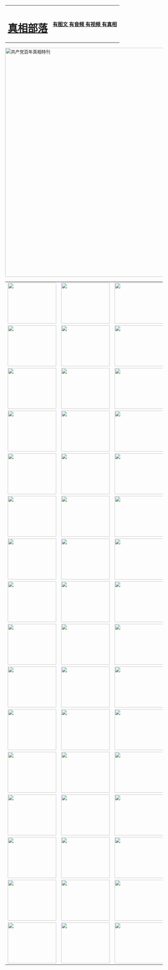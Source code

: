 <table>
<tr>

<td>
	<H1><a href="http://c99.wovensphere.com/zx/">真相部落</a></H1>
</td>
<td>
	<H4><a href="http://c99.wovensphere.com/zx/">有图文 有音频 有视频 有真相</a></H4>
</td>
</tr>
</table>

 <div ><a href="http://c99.wovensphere.com/zx/bngcd/"><img src="http://c99.wovensphere.com/zx/bngcd/gcdbnzx.jpg" width="730"  border="0" alt="共产党百年真相特刊"></a></div>

<table>
<tr>
	<td><a href="http://73.whiskydice.com/xtr/107/"><img  src ="http://73.whiskydice.com/pic/2017/02/107.jpg" width="155px" height="130px"></a></td>
	<td><a href="http://73.whiskydice.com/xtr/829/"><img src ="http://73.whiskydice.com/pic/2017/02/829.jpg" width="155px" height="130px"></a></td>
	<td><a href="http://73.whiskydice.com/xtr/69/"><img  src ="http://73.whiskydice.com/pic/2017/02/69.jpg" width="155px" height="130px"></a></td>
	<td><a href="http://73.whiskydice.com/xtr/99/"><img  src ="http://73.whiskydice.com/pic/2017/02/99.jpg" width="155px" height="130px"></a></td>
</tr>
<tr>
	<td><a href="http://73.whiskydice.com/xtr/40/"><img  src ="http://73.whiskydice.com/pic/2017/02/40.jpg" width="155px" height="130px"></a></td>
	<td><a href="http://73.whiskydice.com/xtr/20/"><img  src ="http://73.whiskydice.com/pic/2017/02/20.jpg" width="155px" height="130px"></a></td>
	<td><a href="http://73.whiskydice.com/xtr/81/"><img  src ="http://73.whiskydice.com/pic/2017/02/81.jpg" width="155px" height="130px"></a></td>
	<td><a href="http://73.whiskydice.com/xtr/2/"><img  src ="http://73.whiskydice.com/pic/2017/02/2.jpg" width="155px" height="130px"></a></td>
</tr>
<tr>
	<td><a href="http://73.whiskydice.com/xtr/86/"><img  src ="http://73.whiskydice.com/pic/2017/02/86.jpg" width="155px" height="130px"></a></td>
	<td><a href="http://73.whiskydice.com/xtr/109/"><img  src ="http://73.whiskydice.com/pic/2017/02/109.jpg" width="155px" height="130px"></a></td>
	<td><a href="http://73.whiskydice.com/xtr/1378/"><img  src ="http://73.whiskydice.com/pic/2017/02/1378.jpg" width="155px" height="130px"></a></td>
	<td><a href="http://73.whiskydice.com/xtr/57/"><img  src ="http://73.whiskydice.com/pic/2017/02/57.jpg" width="155px" height="130px"></a></td>
</tr>
<tr>
	<td><a href="http://73.whiskydice.com/xtr/1219/"><img  src ="http://73.whiskydice.com/pic/2017/02/1219.jpg" width="155px" height="130px"></a></td>
	<td><a href="http://73.whiskydice.com/xtr/1220/"><img  src ="http://73.whiskydice.com/pic/2017/02/1220.jpg" width="155px" height="130px"></a></td>
	<td><a href="http://73.whiskydice.com/xtr/1221/"><img  src ="http://73.whiskydice.com/pic/2017/02/1221.jpg" width="155px" height="130px"></a></td>
	<td><a href="http://73.whiskydice.com/xtr/51/"><img  src ="http://73.whiskydice.com/pic/2017/02/51.jpg" width="155px" height="130px"></a></td>
</tr>
<tr>
	<td><a href="http://73.whiskydice.com/xtr/1055/"><img  src ="http://73.whiskydice.com/pic/2017/02/1055.jpg" width="155px" height="130px"></a></td>
	<td><a href="http://73.whiskydice.com/xtr/611/"><img  src ="http://73.whiskydice.com/pic/2017/02/611.jpg" width="155px" height="130px"></a></td>
	<td><a href="http://73.whiskydice.com/xtr/1121/"><img  src ="http://73.whiskydice.com/pic/2017/02/1121.jpg" width="155px" height="130px"></a></td>
	<td><a href="http://73.whiskydice.com/xtr/610/"><img  src ="http://73.whiskydice.com/pic/2017/02/610.jpg" width="155px" height="130px"></a></td>
</tr>
<tr>
	<td><a href="http://73.whiskydice.com/xtr/1128/"><img  src ="http://73.whiskydice.com/pic/2017/02/1128.jpg" width="155px" height="130px"></a></td>
	<td><a href="http://73.whiskydice.com/xtr/1395/"><img  src ="http://73.whiskydice.com/pic/2017/02/1406.jpg" width="155px" height="130px"></a></td>
	<td><a href="http://73.whiskydice.com/xtr/1407/"><img  src ="http://73.whiskydice.com/pic/2017/02/1407.jpg" width="155px" height="130px"></a></td>
	<td><a href="http://73.whiskydice.com/xtr/934/"><img  src ="http://73.whiskydice.com/pic/2017/02/934.jpg" width="155px" height="130px"></a></td>
</tr>
<tr>
	<td><a href="http://73.whiskydice.com/xtr/641/"><img  src ="http://73.whiskydice.com/pic/2017/02/641.jpg" width="155px" height="130px"></a></td>
	<td><a href="http://73.whiskydice.com/xtr/949/"><img  src ="http://73.whiskydice.com/pic/2017/02/949.jpg" width="155px" height="130px"></a></td>
	<td><a href="http://73.whiskydice.com/xtr/112/"><img  src ="http://73.whiskydice.com/pic/2017/02/112.jpg" width="155px" height="130px"></a></td>
	<td><a href="http://73.whiskydice.com/xtr/812/"><img  src ="http://73.whiskydice.com/pic/2017/02/812.jpg" width="155px" height="130px"></a></td>
</tr>
<tr>
	<td><a href="http://73.whiskydice.com/xtr/103/"><img  src ="http://73.whiskydice.com/pic/2017/02/103.jpg" width="155px" height="130px"></a></td>
	<td><a href="http://73.whiskydice.com/xtr/3/"><img  src ="http://73.whiskydice.com/pic/2017/02/3.jpg" width="155px" height="130px"></a></td>
	<td><A href="http://73.whiskydice.com/mp4/zx/2015/11/Lkmtt.mp4" target="_blank" title="莲开满天庭"><img  src="http://73.whiskydice.com/pic/2015/11/Lkmtt3480_jssor.jpg"  width="155px" height="130px"></A></td>
	<td><A href="http://73.whiskydice.com/mp4/zx/2015/11/2013513.mp4" target="_blank" title="飞旋的法轮"><img  src="http://73.whiskydice.com/pic/2015/11/falun480_jssor.jpg"  width="155px" height="130px"></A></td>
</tr>
<tr>
	<td><A href="http://73.whiskydice.com/mp4/zx/2015/11/NYParade.mp4" target="_blank" title="2004年4月10日法轮功纽约大游行"><img  src="http://73.whiskydice.com/pic/2015/11/nyparade480_jssor.jpg"  width="155px" height="130px"></A></td>
	<td><A href="http://73.whiskydice.com/mp4/news617/2015/05/WEB_s28093.mp4" target="_blank" title="2015年世界法轮大法日特别报导"><img  src="http://73.whiskydice.com/pic/2015/11/p6752711a666997037_jssor.jpg"  width="155px" height="130px"></A></td>
	<td><A href="http://73.whiskydice.com/mp4/news829/2015/11/30211_326650.mp4" target="_blank" title="沧州绑架案连审四天 民众抹泪称审好人"><img  src="http://73.whiskydice.com/pic/2015/11/changzhou2480_jssor.jpg"  width="155px" height="130px"></A></td>
	<td><A href="http://73.whiskydice.com/mp4/mhph/2015/10/changzhou.mp4" target="_blank" title="沧州真相--狮城血泪"><img  src="http://73.whiskydice.com/pic/2015/11/changzhou480_jssor.jpg"  width="155px" height="130px"></A></td>
</tr>
<tr>
	<td><A href="http://73.whiskydice.com/mp4/mhjd/mhjd_55.mp4" target="_blank" title="正义律师与无罪辩护"><img  src="http://73.whiskydice.com/pic/2015/11/wzbh480_jssor.jpg"  width="155px" height="130px"></A></td>
	<td><A href="http://73.whiskydice.com/mp4/zx/2015/11/layerkcs.mp4" target="_blank" title="中国的良心--高智晟律师"><img  src="http://73.whiskydice.com/pic/2015/11/layerkcs2480_jssor.jpg"  width="155px" height="130px"></A></td>
	<td><A href="http://73.whiskydice.com/mp4/mhph/2015/10/szxl.mp4" target="_blank" title="神州血泪--北京、大庆、广东、哈尔滨"><img  src="http://73.whiskydice.com/pic/2015/11/szxl480_jssor.jpg"  width="155px" height="130px"></A></td>
	<td><A href="http://73.whiskydice.com/mp4/zx/2015/11/TangShanFFXS.mp4" target="_blank" title="真相纪录片：凤凰新生"><img  src="http://73.whiskydice.com/pic/2015/11/fhxs2480_jssor.jpg"  width="155px" height="130px"></A></td>
</tr>
<tr>
	<td><A href="http://73.whiskydice.com/mp4/zx/2015/11/jidong.mp4" target="_blank" title="冀东监狱的罪恶"><img  src="http://73.whiskydice.com/pic/2015/11/jidong480_jssor.jpg"  width="155px" height="130px"></A></td>
	<td><A href="http://73.whiskydice.com/mp4/mhph/2015/10/tangshan.mp4" target="_blank" title="凤凰血泪"><img  src="http://73.whiskydice.com/pic/2015/11/tangshan480_jssor.jpg"  width="155px" height="130px"></A>
					</div></td>
	<td>	<A href="http://73.whiskydice.com/mp4/mhph/2015/10/zfxtzxl.mp4" target="_blank" title="政法系统罪行录--唐山篇"><img  src="http://73.whiskydice.com/pic/2015/11/zfxtzxl480_jssor.jpg"  width="155px" height="130px"></A></td>
	<td><A href="http://73.whiskydice.com/mp4/mhph/2015/10/QDBG.mp4" target="_blank" title="青岛悲歌"><img  src="http://73.whiskydice.com/pic/2015/10/qdbg2480_jssor.jpg"  width="155px" height="130px"></A></td>
</tr>
<tr>
	<td><A href="http://73.whiskydice.com/mp4/mhph/2015/10/huludao.mp4" target="_blank" title="葫芦岛永恒的见证"><img  src="http://73.whiskydice.com/pic/2015/10/huludao480_jssor.jpg"  width="155px" height="130px"></A></td>
	<td><A href="http://73.whiskydice.com/mp4/mhph/2015/10/qbzx.mp4" target="_blank" title="湖畔泉边听真相-济南泉城的传奇"><img  src="http://73.whiskydice.com/pic/2015/10/hupan480_jssor.jpg"  width="155px" height="130px"></A></td>
	<td><A href="http://73.whiskydice.com/mp4/mhph/2015/10/baoding_dvd_v2.mp4" target="_blank" title="燕赵悲歌"><img  src="http://73.whiskydice.com/pic/2015/10/yzbg480_jssor.jpg"  width="155px" height="130px"></A></td>
	<td><A href="http://73.whiskydice.com/mp4/zx/2015/11/meihuashi_complete_ED2.0.mp4" target="_blank" title="梅花诗完整版"><img  src="http://73.whiskydice.com/pic/2015/11/mhs480_jssor.jpg"  width="155px" height="130px"></A></td>
</tr>
<tr>
	<td><A href="http://73.whiskydice.com/mp4/zx/2015/11/fengbei512k.mp4" target="_blank" title="丰碑"><img  src="http://73.whiskydice.com/pic/2015/11/fongbei480_jssor.jpg"  width="155px" height="130px"></A></td>
	<td><A href="http://73.whiskydice.com/mp4/zx/2015/11/fytdxComplete.mp4" target="_blank" title="风雨天地行全集"><img  src="http://73.whiskydice.com/pic/2015/11/fytdxWhite480_jssor.jpg"  width="155px" height="130px"></A></td>
	<td><A href="http://73.whiskydice.com/mp4/zx/2015/11/JianZheng.mp4" target="_blank" title="见证"><img  src="http://73.whiskydice.com/pic/2015/11/witness480_jssor.jpg"  width="155px" height="130px"></A></td>
	<td><A href="http://73.whiskydice.com/mp4/mhph/2015/10/hcym.mp4" target="_blank" title="红朝阴谋"><img  src="http://73.whiskydice.com/pic/2015/10/hcym480_jssor.jpg"  width="155px" height="130px"></A></td>
</tr>
<tr>
	<td><A href="http://73.whiskydice.com/mp4/zx/2015/11/zfzxPalV3.mp4" target="_blank" title="是自焚还是骗局"><img  src="http://73.whiskydice.com/pic/2015/11/zfzx4805_jssor.jpg"  width="155px" height="130px"></A></td>
	<td><A href="http://73.whiskydice.com/mp4/zx/2015/11/lsdspMsyTd.mp4" target="_blank" title="历史的审判"><img  src="http://73.whiskydice.com/pic/2015/11/lsdsp480_jssor.jpg"  width="155px" height="130px"></A></td>
	<td><A href="http://73.whiskydice.com/mp4/news886/2015/11/concat886.mp4" target="_blank" title="一周全球控告江泽民"><img  src="http://73.whiskydice.com/pic/2015/11/news886480_jssor.jpg"  width="155px" height="130px"></A></td>
	<td><A href="http://73.whiskydice.com/mp4/news1378/2014/08/CQSD_s0_e4_v2_i0-CQSD_4-video.mp4" target="_blank" title="欧洲的抉择"><img  src="http://73.whiskydice.com/pic/2015/11/p5143421a564166643-ss_jssor.jpg"  width="155px" height="130px"></A></td>
</tr>
<tr>
	<td><A href="http://73.whiskydice.com/mp4/zx/2015/11/hk20150720parade.mp4" target="_blank" title="港法轮功反迫害大游行 大陆游客震撼"><img  src="http://73.whiskydice.com/pic/2015/11/281098-ss_jssor.jpg"  width="155px" height="130px"></A></td>
	<td><A href="http://73.whiskydice.com/mp4/zx/2015/11/20150720hkParade512k.mp4" target="_blank" title="香港法轮功720游行声援诉江潮"><img  src="http://73.whiskydice.com/pic/2015/11/2015720parade480_jssor.jpg"  width="155px" height="130px"></A></td>
	<td><A href="http://73.whiskydice.com/mp4/zx/2015/11/hktdc512.mp4" target="_blank" title="香港退党潮"><img  src="http://73.whiskydice.com/pic/2015/11/hktdc480_jssor.jpg"  width="155px" height="130px"></A></td>
	<td><A href="http://73.whiskydice.com/mp4/news413/2015/11/concat413.mp4" target="_blank" title="本月退党精选"><img  src="http://73.whiskydice.com/pic/2015/11/tuidang480_jssor.jpg"  width="155px" height="130px"></A></td>
</tr>
<tr>
	<td><A href="http://73.whiskydice.com/mp4/news823/2015/11/TSZG_British_1_QA_A_TSZG-61-1_XinHaoNianZuoZh_P617180.mp4" target="_blank" title="辛灏年：纪念《九评共产党》发表十周年演讲"><img  src="http://73.whiskydice.com/pic/2015/11/xhn9p10480_jssor.jpg"  width="155px" height="130px"></A></td>
	<td><A href="http://73.whiskydice.com/mp4/news57/2015/11/JPGCD8.mp4" target="_blank" title="【九评之八】评中国共产党的邪教本质"><img  src="http://73.whiskydice.com/pic/2015/11/9pkcd8p480_jssor.jpg"  width="155px" height="130px"></A></td>
	<td><A href="http://73.whiskydice.com/mp4/other/kao.Chih.Sheng_story.mp4"  target="_blank" title="超越恐惧:高智晟的故事"				style="font-size:20px;"><img src="http://73.whiskydice.com/pic/2016/12/GZS201408070902.jpg"  width="155px" height="130px">
						</A></td>
	<td><A href="http://73.whiskydice.com/mp4/zx/2016/11/oh10yearsInv.mp4"  target="_blank" title="纪录片《活摘 十年调查》完整版" style="font-size:20px;"><img src="http://73.whiskydice.com/pic/2016/11/10yearsOHinv.jpg"  width="155px" height="130px">
						</A></td>
</tr>
</table>



